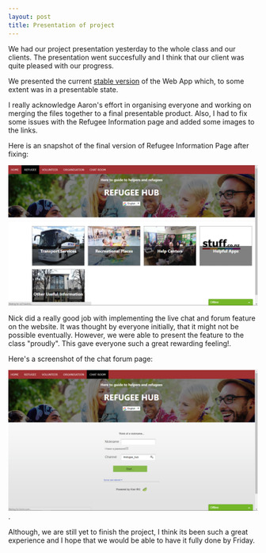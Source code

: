 ```yaml
---
layout: post
title: Presentation of project
---
```

We had our project presentation yesterday to the whole class and our clients. The presentation went succesfully and I think that our client was quite pleased with our progress.

We presented the current [stable version](http://kate.ict.op.ac.nz/~se17group3/RefHubFinal/Home.php) of the Web App which, to some extent was
in a presentable state.

I really acknowledge Aaron's effort in organising everyone and working on merging the files together to a final presentable product. Also, I had to fix some issues with the Refugee Information page and added some images to the links.

Here is an snapshot of the final version of Refugee Information Page after fixing:

![Refugee Information Page](/assets/img/presentation-refugee.png)

Nick did a really good job with implementing the live chat and forum feature on the website. It was thought by everyone initially, that it
might not be possible eventually.
However, we were able to present the feature to the class "proudly". This gave everyone such a great rewarding feeling!.

Here's a screenshot of the chat forum page:

![Chat Forum Page](/assets/img/presentation-chat.png).

Although, we are still yet to finish the project, I think its been such a great experience and I hope that we would be able to have it fully done by Friday.